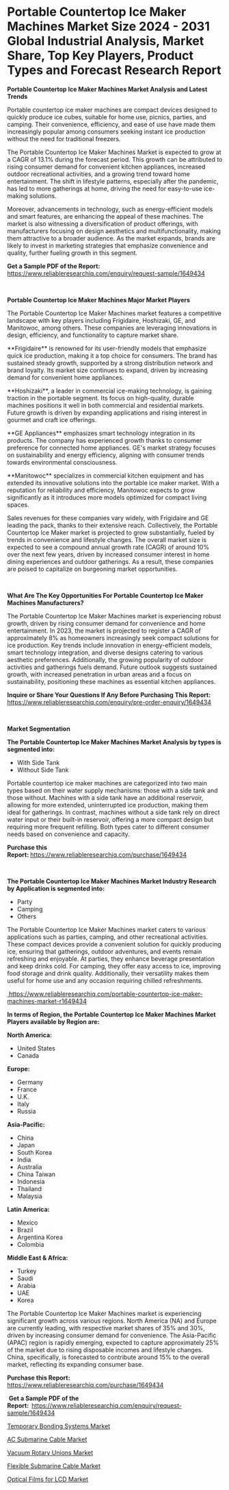 <p><h1>Portable Countertop Ice Maker Machines Market Size 2024 - 2031 Global Industrial Analysis, Market Share, Top Key Players, Product Types and Forecast Research Report</h1></p><p><strong>Portable Countertop Ice Maker Machines Market Analysis and Latest Trends</strong></p>
<p><p>Portable countertop ice maker machines are compact devices designed to quickly produce ice cubes, suitable for home use, picnics, parties, and camping. Their convenience, efficiency, and ease of use have made them increasingly popular among consumers seeking instant ice production without the need for traditional freezers.</p><p>The Portable Countertop Ice Maker Machines Market is expected to grow at a CAGR of 13.1% during the forecast period. This growth can be attributed to rising consumer demand for convenient kitchen appliances, increased outdoor recreational activities, and a growing trend toward home entertainment. The shift in lifestyle patterns, especially after the pandemic, has led to more gatherings at home, driving the need for easy-to-use ice-making solutions.</p><p>Moreover, advancements in technology, such as energy-efficient models and smart features, are enhancing the appeal of these machines. The market is also witnessing a diversification of product offerings, with manufacturers focusing on design aesthetics and multifunctionality, making them attractive to a broader audience. As the market expands, brands are likely to invest in marketing strategies that emphasize convenience and quality, further fueling growth in this segment.</p></p>
<p><strong>Get a Sample PDF of the Report:&nbsp;</strong> <a href="https://www.reliableresearchiq.com/enquiry/request-sample/1649434?utm_campaign=1106&utm_medium=2&utm_source=Github&utm_content=ia&utm_term=15102024&utm_id=portable-countertop-ice-maker-machines">https://www.reliableresearchiq.com/enquiry/request-sample/1649434</a></p>
<p>&nbsp;</p>
<p><strong>Portable Countertop Ice Maker Machines Major Market Players</strong></p>
<p><p>The Portable Countertop Ice Maker Machines market features a competitive landscape with key players including Frigidaire, Hoshizaki, GE, and Manitowoc, among others. These companies are leveraging innovations in design, efficiency, and functionality to capture market share.</p><p>**Frigidaire** is renowned for its user-friendly models that emphasize quick ice production, making it a top choice for consumers. The brand has sustained steady growth, supported by a strong distribution network and brand loyalty. Its market size continues to expand, driven by increasing demand for convenient home appliances.</p><p>**Hoshizaki**, a leader in commercial ice-making technology, is gaining traction in the portable segment. Its focus on high-quality, durable machines positions it well in both commercial and residential markets. Future growth is driven by expanding applications and rising interest in gourmet and craft ice offerings.</p><p>**GE Appliances** emphasizes smart technology integration in its products. The company has experienced growth thanks to consumer preference for connected home appliances. GE's market strategy focuses on sustainability and energy efficiency, aligning with consumer trends towards environmental consciousness.</p><p>**Manitowoc** specializes in commercial kitchen equipment and has extended its innovative solutions into the portable ice maker market. With a reputation for reliability and efficiency, Manitowoc expects to grow significantly as it introduces more models optimized for compact living spaces.</p><p>Sales revenues for these companies vary widely, with Frigidaire and GE leading the pack, thanks to their extensive reach. Collectively, the Portable Countertop Ice Maker market is projected to grow substantially, fueled by trends in convenience and lifestyle changes. The overall market size is expected to see a compound annual growth rate (CAGR) of around 10% over the next few years, driven by increased consumer interest in home dining experiences and outdoor gatherings. As a result, these companies are poised to capitalize on burgeoning market opportunities.</p></p>
<p>&nbsp;</p>
<p><strong>What Are The Key Opportunities For Portable Countertop Ice Maker Machines Manufacturers?</strong></p>
<p><p>The Portable Countertop Ice Maker Machines market is experiencing robust growth, driven by rising consumer demand for convenience and home entertainment. In 2023, the market is projected to register a CAGR of approximately 8% as homeowners increasingly seek compact solutions for ice production. Key trends include innovation in energy-efficient models, smart technology integration, and diverse designs catering to various aesthetic preferences. Additionally, the growing popularity of outdoor activities and gatherings fuels demand. Future outlook suggests sustained growth, with increased penetration in urban areas and a focus on sustainability, positioning these machines as essential kitchen appliances.</p></p>
<p><strong>Inquire or Share Your Questions If Any Before Purchasing This Report:</strong> <a href="https://www.reliableresearchiq.com/enquiry/pre-order-enquiry/1649434?utm_campaign=1106&utm_medium=2&utm_source=Github&utm_content=ia&utm_term=15102024&utm_id=portable-countertop-ice-maker-machines">https://www.reliableresearchiq.com/enquiry/pre-order-enquiry/1649434</a></p>
<p>&nbsp;</p>
<p><strong>Market Segmentation</strong></p>
<p><strong>The Portable Countertop Ice Maker Machines Market Analysis by types is segmented into:</strong></p>
<p><ul><li>With Side Tank</li><li>Without Side Tank</li></ul></p>
<p><p>Portable countertop ice maker machines are categorized into two main types based on their water supply mechanisms: those with a side tank and those without. Machines with a side tank have an additional reservoir, allowing for more extended, uninterrupted ice production, making them ideal for gatherings. In contrast, machines without a side tank rely on direct water input or their built-in reservoir, offering a more compact design but requiring more frequent refilling. Both types cater to different consumer needs based on convenience and capacity.</p></p>
<p><strong>Purchase this Report:&nbsp;</strong><a href="https://www.reliableresearchiq.com/purchase/1649434?utm_campaign=1106&utm_medium=2&utm_source=Github&utm_content=ia&utm_term=15102024&utm_id=portable-countertop-ice-maker-machines">https://www.reliableresearchiq.com/purchase/1649434</a></p>
<p>&nbsp;</p>
<p><strong>The Portable Countertop Ice Maker Machines Market Industry Research by Application is segmented into:</strong></p>
<p><ul><li>Party</li><li>Camping</li><li>Others</li></ul></p>
<p><p>The Portable Countertop Ice Maker Machines market caters to various applications such as parties, camping, and other recreational activities. These compact devices provide a convenient solution for quickly producing ice, ensuring that gatherings, outdoor adventures, and events remain refreshing and enjoyable. At parties, they enhance beverage presentation and keep drinks cold. For camping, they offer easy access to ice, improving food storage and drink quality. Additionally, their versatility makes them useful for home use and any occasion requiring chilled refreshments.</p></p>
<p><a href="https://www.reliableresearchiq.com/portable-countertop-ice-maker-machines-market-r1649434?utm_campaign=1106&utm_medium=2&utm_source=Github&utm_content=ia&utm_term=15102024&utm_id=portable-countertop-ice-maker-machines">&nbsp;https://www.reliableresearchiq.com/portable-countertop-ice-maker-machines-market-r1649434</a></p>
<p><strong>In terms of Region, the Portable Countertop Ice Maker Machines Market Players available by Region are:</strong></p>
<p>
    <p> <strong> North America: </strong>
        <ul>
            <li>United States</li>
            <li>Canada</li>
        </ul>
        </p> 
    <p> <strong> Europe: </strong>
        <ul>
            <li>Germany</li>
            <li>France</li>
            <li>U.K.</li>
            <li>Italy</li>
            <li>Russia</li>
        </ul>
        </p> 
    <p> <strong> Asia-Pacific: </strong>
        <ul>
            <li>China</li>
            <li>Japan</li>
            <li>South Korea</li>
            <li>India</li>
            <li>Australia</li>
            <li>China Taiwan</li>
            <li>Indonesia</li>
            <li>Thailand</li>
            <li>Malaysia</li>
        </ul>
        </p> 
    <p> <strong> Latin America: </strong>
        <ul>
            <li>Mexico</li>
            <li>Brazil</li>
            <li>Argentina Korea</li>
            <li>Colombia</li>
        </ul>
        </p> 
    <p> <strong> Middle East & Africa: </strong>
        <ul>
            <li>Turkey</li>
            <li>Saudi</li>
            <li>Arabia</li>
            <li>UAE</li>
            <li>Korea</li>
        </ul>
    </p>
    </p>
<p><p>The Portable Countertop Ice Maker Machines market is experiencing significant growth across various regions. North America (NA) and Europe are currently leading, with respective market shares of 35% and 30%, driven by increasing consumer demand for convenience. The Asia-Pacific (APAC) region is rapidly emerging, expected to capture approximately 25% of the market due to rising disposable incomes and lifestyle changes. China, specifically, is forecasted to contribute around 15% to the overall market, reflecting its expanding consumer base.</p></p>
<p><strong>Purchase this Report: </strong><a href="https://www.reliableresearchiq.com/purchase/1649434?utm_campaign=1106&utm_medium=2&utm_source=Github&utm_content=ia&utm_term=15102024&utm_id=portable-countertop-ice-maker-machines">https://www.reliableresearchiq.com/purchase/1649434</a></p>
<p>&nbsp;<strong>Get a Sample PDF of the Report:&nbsp;&nbsp;</strong><a href="https://www.reliableresearchiq.com/enquiry/request-sample/1649434?utm_campaign=1106&utm_medium=2&utm_source=Github&utm_content=ia&utm_term=15102024&utm_id=portable-countertop-ice-maker-machines">https://www.reliableresearchiq.com/enquiry/request-sample/1649434</a></p>
<p><strong></strong></p>
<p><p><a href="https://github.com/fratgqppizur/Market-Research-Report-List-1/blob/main/temporary-bonding-systems-market.md?utm_campaign=1106&utm_medium=2&utm_source=Github&utm_content=ia&utm_term=15102024&utm_id=portable-countertop-ice-maker-machines">Temporary Bonding Systems Market</a></p><p><a href="https://www.linkedin.com/pulse/exploring-ac-submarine-cable-market-dynamics-revenue-analysis-ahc1f?utm_campaign=1106&utm_medium=2&utm_source=Github&utm_content=ia&utm_term=15102024&utm_id=portable-countertop-ice-maker-machines">AC Submarine Cable Market</a></p><p><a href="https://github.com/laurettae0ac/Market-Research-Report-List-1/blob/main/vacuum-rotary-unions-market.md?utm_campaign=1106&utm_medium=2&utm_source=Github&utm_content=ia&utm_term=15102024&utm_id=portable-countertop-ice-maker-machines">Vacuum Rotary Unions Market</a></p><p><a href="https://www.linkedin.com/pulse/decoding-flexible-submarine-cable-market-signals-growth-algorithms-c8e1f?trk=public_post_embed_feed-article-content&utm_campaign=1106&utm_medium=2&utm_source=Github&utm_content=ia&utm_term=15102024&utm_id=portable-countertop-ice-maker-machines">Flexible Submarine Cable Market</a></p><p><a href="https://www.linkedin.com/pulse/global-optical-films-lcd-market-trends-forecasts-strategic-analysis-fplqf?trk=public_post_embed_feed-article-content&utm_campaign=1106&utm_medium=2&utm_source=Github&utm_content=ia&utm_term=15102024&utm_id=portable-countertop-ice-maker-machines">Optical Films for LCD Market</a></p></p>